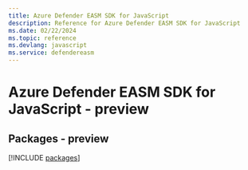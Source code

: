 ```yaml
---
title: Azure Defender EASM SDK for JavaScript
description: Reference for Azure Defender EASM SDK for JavaScript
ms.date: 02/22/2024
ms.topic: reference
ms.devlang: javascript
ms.service: defendereasm
---
```

# Azure Defender EASM SDK for JavaScript - preview
## Packages - preview
[!INCLUDE [packages](defender-easm-index.md)]